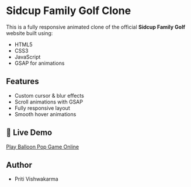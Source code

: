 # Sidcup Family Golf Clone 

This is a fully responsive animated clone of the official **Sidcup Family Golf** website built using:

- HTML5
- CSS3
- JavaScript
- GSAP for animations

## Features
- Custom cursor & blur effects
- Scroll animations with GSAP
- Fully responsive layout
- Smooth hover animations

## 🔗 Live Demo

[Play Balloon Pop Game Online](https://pritivish07025.github.io/sidcup-family-golf-clone/)

## Author
- Priti Vishwakarma

